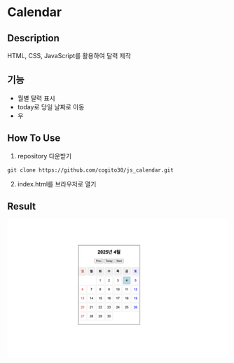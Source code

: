 # Calendar

## Description
HTML, CSS, JavaScript를 활용하여 달력 제작

## 기능
- 월별 달력 표시
- today로 당일 날짜로 이동
- 우

## How To Use
1) repository 다운받기
```
git clone https://github.com/cogito30/js_calendar.git
```
2) index.html를 브라우저로 열기

## Result
![Calendar 결과물](./result1.png)